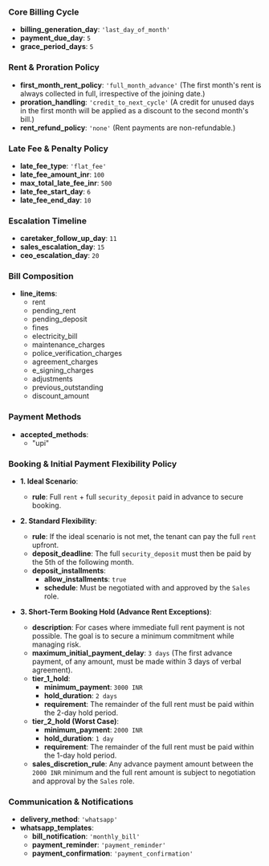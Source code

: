 ### Core Billing Cycle
*   **billing_generation_day**: `'last_day_of_month'`
*   **payment_due_day**: `5`
*   **grace_period_days**: `5`

### Rent & Proration Policy
*   **first_month_rent_policy**: `'full_month_advance'` (The first month's rent is always collected in full, irrespective of the joining date.)
*   **proration_handling**: `'credit_to_next_cycle'` (A credit for unused days in the first month will be applied as a discount to the second month's bill.)
*   **rent_refund_policy**: `'none'` (Rent payments are non-refundable.)

### Late Fee & Penalty Policy
*   **late_fee_type**: `'flat_fee'`
*   **late_fee_amount_inr**: `100`
*   **max_total_late_fee_inr**: `500`
*   **late_fee_start_day**: `6`
*   **late_fee_end_day**: `10`

### Escalation Timeline
*   **caretaker_follow_up_day**: `11`
*   **sales_escalation_day**: `15`
*   **ceo_escalation_day**: `20`

### Bill Composition
*   **line_items**:
    *   rent
    *   pending_rent
    *   pending_deposit
    *   fines
    *   electricity_bill
    *   maintenance_charges
    *   police_verification_charges
    *   agreement_charges
    *   e_signing_charges
    *   adjustments
    *   previous_outstanding
    *   discount_amount

### Payment Methods
*   **accepted_methods**:
    *   "upi"

### Booking & Initial Payment Flexibility Policy

*   **1. Ideal Scenario**:
    *   **rule**: Full `rent` + full `security_deposit` paid in advance to secure booking.

*   **2. Standard Flexibility**:
    *   **rule**: If the ideal scenario is not met, the tenant can pay the full `rent` upfront.
    *   **deposit_deadline**: The full `security_deposit` must then be paid by the 5th of the following month.
    *   **deposit_installments**:
        *   **allow_installments**: `true`
        *   **schedule**: Must be negotiated with and approved by the `Sales` role.

*   **3. Short-Term Booking Hold (Advance Rent Exceptions)**:
    *   **description**: For cases where immediate full rent payment is not possible. The goal is to secure a minimum commitment while managing risk.
    *   **maximum_initial_payment_delay**: `3 days` (The first advance payment, of any amount, must be made within 3 days of verbal agreement).
    *   **tier_1_hold**:
        *   **minimum_payment**: `3000 INR`
        *   **hold_duration**: `2 days`
        *   **requirement**: The remainder of the full rent must be paid within the 2-day hold period.
    *   **tier_2_hold (Worst Case)**:
        *   **minimum_payment**: `2000 INR`
        *   **hold_duration**: `1 day`
        *   **requirement**: The remainder of the full rent must be paid within the 1-day hold period.
    *   **sales_discretion_rule**: Any advance payment amount between the `2000 INR` minimum and the full rent amount is subject to negotiation and approval by the `Sales` role.

### Communication & Notifications
*   **delivery_method**: `'whatsapp'`
*   **whatsapp_templates**:
    *   **bill_notification**: `'monthly_bill'`
    *   **payment_reminder**: `'payment_reminder'`
    *   **payment_confirmation**: `'payment_confirmation'`
